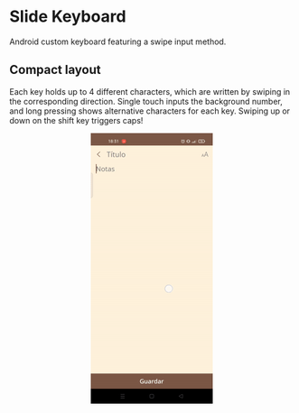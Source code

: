 # Slide Keyboard

Android custom keyboard featuring a swipe input method.

## Compact layout

Each key holds up to 4 different characters, which are written by swiping in the corresponding direction.
Single touch inputs the background number, and long pressing shows alternative characters for each key.
Swiping up or down on the shift key triggers caps!

<p align="center">
    <img src="https://github.com/luisboto/SlideKeyboard/blob/master/keyboard.gif?raw=true" alt="Keyboard usage example"/>
</p>
